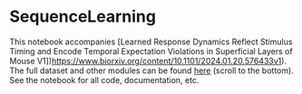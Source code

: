 # SequenceLearning
This notebook accompanies [Learned Response Dynamics Reflect Stimulus Timing and Encode Temporal Expectation Violations in Superficial Layers of Mouse V1])https://www.biorxiv.org/content/10.1101/2024.01.20.576433v1). The full dataset and other modules can be found [here](https://gavorniklab.bu.edu/supplemental-materials.html) (scroll to the bottom). See the notebook for all code, documentation, etc.
